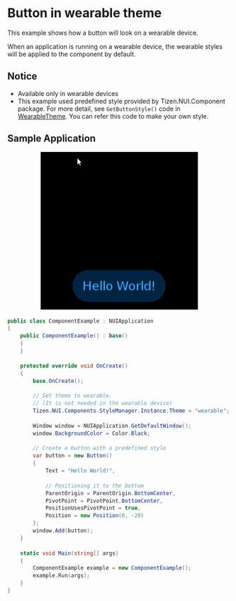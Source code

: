 # Button in wearable theme
This example shows how a button will look on a wearable device.

When an application is running on a wearable device, the wearable styles will be applied to the component by default.

## Notice
* Available only in wearable devices
* This example used predefined style provided by Tizen.NUI.Component package. For more detail, see `GetButtonStyle()` code in [WearableTheme](https://github.com/rabbitfor/TizenFX/blob/master/src/Tizen.NUI.Components/PreloadStyle/WearableTheme.cs). You can refer this code to make your own style.

## Sample Application
<div style="text-align:center;width:100%;"><img src="./preview/bottom_button.gif" /></div>


```C#
public class ComponentExample : NUIApplication
{
    public ComponentExample() : base()
    {
    }

    protected override void OnCreate()
    {
        base.OnCreate();

        // Set theme to wearable.
        // (It is not needed in the wearable device)
        Tizen.NUI.Components.StyleManager.Instance.Theme = "wearable";

        Window window = NUIApplication.GetDefaultWindow();
        window.BackgroundColor = Color.Black;        

        // Create a button with a predefined style
        var button = new Button()
        {
            Text = "Hello World!",

            // Positioning it to the bottom
            ParentOrigin = ParentOrigin.BottomCenter,
            PivotPoint = PivotPoint.BottomCenter,
            PositionUsesPivotPoint = true,
            Position = new Position(0, -20)
        };
        window.Add(button);
    }

    static void Main(string[] args)
    {
        ComponentExample example = new ComponentExample();
        example.Run(args);
    }
}
```